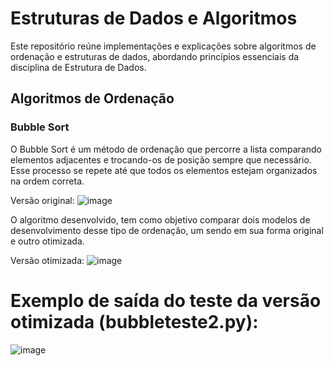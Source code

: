 # Estruturas de Dados e Algoritmos
Este repositório reúne implementações e explicações sobre algoritmos de ordenação e estruturas de dados, abordando princípios essenciais da disciplina de Estrutura de Dados.

## Algoritmos de Ordenação
### Bubble Sort
O Bubble Sort é um método de ordenação que percorre a lista comparando elementos adjacentes e trocando-os de posição sempre que necessário. Esse processo se repete até que todos os elementos estejam organizados na ordem correta.

Versão original:
![image](https://github.com/user-attachments/assets/f69625ad-5eb6-4e84-bb65-4c6078de6261)

O algoritmo desenvolvido, tem como objetivo comparar dois modelos de desenvolvimento desse tipo de ordenação, um sendo em sua forma original e outro otimizada.

Versão otimizada:
![image](https://github.com/user-attachments/assets/ebe839be-3e40-4bc8-b49f-552b82ca9193)


# Exemplo de saída do teste da versão otimizada (bubbleteste2.py):

![image](https://github.com/user-attachments/assets/75477701-31d3-4d47-8a2e-0854038c2f72)
